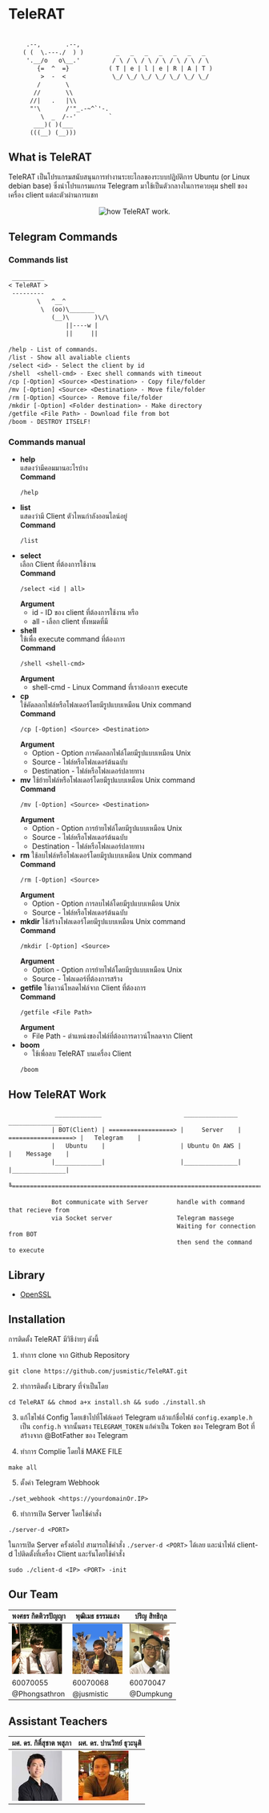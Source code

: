 # TeleRAT
```
    
     .--,       .--,     
    ( (  \.---./  ) )         _   _   _   _   _   _   _  
     '.__/o   o\__.'         / \ / \ / \ / \ / \ / \ / \ 
        {=  ^  =}           ( T | e | l | e | R | A | T )
         >  -  <             \_/ \_/ \_/ \_/ \_/ \_/ \_/          
        /       \
       //       \\
      //|   .   |\\
      "'\       /'"_.-~^`'-.
         \  _  /--'         `
       ___)( )(___
      (((__) (__)))    
```
## What is TeleRAT
TeleRAT เป็นโปรแกรมสนับสนุนการทำงานระยะไกลของระบบปฎิบัติการ Ubuntu (or Linux debian base) ซึ่งนำโปรแกรมแกรม Telegram มาใช้เป็นตัวกลางในการควบคุม shell ของเครื่อง client แต่ละตัวผ่านการแชท
<p align="center">
<img align="center" src="https://media.giphy.com/media/hTDO28e3i3Di3H2Y8f/giphy.gif" alt="how TeleRAT work.">
</p>

## Telegram Commands

### Commands list
```
 _________
< TeleRAT >
 ---------
        \   ^__^
         \  (oo)\_______
            (__)\       )\/\
                ||----w |
                ||     ||

/help - List of commands.
/list - Show all avaliable clients
/select <id> - Select the client by id
/shell  <shell-cmd> - Exec shell commands with timeout
/cp [-Option] <Source> <Destination> - Copy file/folder
/mv [-Option] <Source> <Destination> - Move file/folder
/rm [-Option] <Source> - Remove file/folder
/mkdir [-Option] <Folder destination> - Make directory
/getfile <File Path> - Download file from bot
/boom - DESTROY ITSELF!
```
### Commands manual
* **help** <br>
   แสดงว่ามีคอมมานอะไรบ้าง<br>
   **Command** <br>
   ```
   /help 
   ```
* **list** <br>
    แสดงว่ามี Client ตัวไหนกำลังออนไลน์อยู่ <br>
    **Command** <br>
    ```
    /list
    ```
* **select** <br>
    เลือก Client ที่ต้องการใช้งาน <br>
    **Command** <br>
    ```
    /select <id | all>
    ```
    **Argument** <br>
    * id - ID ของ client ที่ต้องการใช้งาน หรือ
    * all - เลือก client ทั้งหมดที่มี
* **shell** <br>
    ใช้เพื่อ execute command ที่ต้องการ <br>
    **Command** <br>
    ```
    /shell <shell-cmd>
    ```
    **Argument** <br>
    * shell-cmd - Linux Command ที่เราต้องการ execute
* **cp** <br>
    ใช้คัดลอกไฟล์หรือโฟลเดอร์โดยมีรูปแบบเหมือน Unix command <br>
    **Command**<br>
    ```
    /cp [-Option] <Source> <Destination>
    ```
    **Argument**<br>
    * Option - Option การคัดลอกไฟล์โดยมีรูปแบบเหมือน Unix
    * Source - ไฟล์หรือโฟลเดอร์ต้นฉบับ
    * Destination - ไฟล์หรือโฟลเดอร์ปลายทาง
* **mv**
    ใช้ย้ายไฟล์หรือโฟลเดอร์โดยมีรูปแบบเหมือน Unix command <br>
    **Command**<br>
    ```
    /mv [-Option] <Source> <Destination>
    ```
    **Argument**<br>
    * Option - Option การย้ายไฟล์โดยมีรูปแบบเหมือน Unix
    * Source - ไฟล์หรือโฟลเดอร์ต้นฉบับ
    * Destination - ไฟล์หรือโฟลเดอร์ปลายทาง
* **rm**
    ใช้ลบไฟล์หรือโฟลเดอร์โดยมีรูปแบบเหมือน Unix command <br>
    **Command**<br>
    ```
    /rm [-Option] <Source>
    ```
    **Argument**<br>
    * Option - Option การลบไฟล์โดยมีรูปแบบเหมือน Unix
    * Source - ไฟล์หรือโฟลเดอร์ต้นฉบับ
* **mkdir**
    ใช้สร้างโฟลเดอร์โดยมีรูปแบบเหมือน Unix command <br>
    **Command**<br>
    ```
    /mkdir [-Option] <Source>
    ```
    **Argument**<br>
    * Option - Option การย้ายไฟล์โดยมีรูปแบบเหมือน Unix
    * Source - โฟลเดอร์ที่ต้องการสร้าง
* **getfile**
    ใช้ดาวน์โหลดไฟล์จาก Client ที่ต้องการ <br>
    **Command**<br>
    ```
    /getfile <File Path>
    ```
    **Argument**<br>
    * File Path - ตำแหน่งของไฟล์ที่ต้องการดาวน์โหลดจาก Client
* **boom**
    * ใช้เพื่อลบ TeleRAT บนเครื่อง Client
    ```
    /boom
    ```

## How TeleRAT Work
```
             _____________                       _______________                       _______________
            | BOT(Client) | ==================> |     Server    | ==================> |   Telegram    |
            |   Ubuntu    |                     | Ubuntu On AWS |                     |    Message    | 
            |_____________|                     |_______________|                     |_______________|
                   ╚===========================================================================╝
            
            Bot communicate with Server        handle with command that recieve from
            via Socket server                  Telegram massege 
                                               Waiting for connection from BOT
                                               then send the command to execute

```

## Library
* [OpenSSL](https://www.openssl.org/)

## Installation
การติดตั้ง TeleRAT มีวิธีง่ายๆ ดังนี้
1. ทำการ clone จาก Github Repository
```
git clone https://github.com/jusmistic/TeleRAT.git
```

2. ทำการติดตั้ง Library ที่จำเป็นโดย 
```
cd TeleRAT && chmod a+x install.sh && sudo ./install.sh
```
3. แก้ไขไฟล์ Config โดยเข้าไปที่โฟล์เดอร์ Telegram แล้วแก้ชื่อไฟล์ `config.example.h` เป็น `config.h` จากนั้นตรง `TELEGRAM_TOKEN` แก้ค่าเป็น Token ของ Telegram Bot ที่สร้างจาก @BotFather ของ Telegram

4. ทำการ Complie โดยใช้ MAKE FILE
```
make all
```
5. ตั้งค่า Telegram Webhook
```
./set_webhook <https://yourdomainOr.IP>
```
6. ทำการเปิด Server โดยใช้คำสั่ง
```
./server-d <PORT>
```
ในการเปิด Server ครั้งต่อไป สามารถใช้คำสั่ง `./server-d <PORT>` ได้เลย
และนำไฟล์ client-d ไปติดตั้งที่เครื่อง Client และรันโดยใช้คำสั่ง
```
sudo ./client-d <IP> <PORT> -init
```

## Our Team
พงศธร กิตติวรปัญญา | พุฒิเมธ ธรรมแสง | ปริญ สิทธิกุล
-----------------|--------------|------------
![Phongsathron Kittiworapanya](/resource/fluke.jpg) | ![Puttimate Thumsank](/resource/gun.jpg) | ![Parin Sittigul](/resource/dump.jpg)
60070055 | 60070068 | 60070047
@Phongsathron | @jusmistic | @Dumpkung

## Assistant Teachers
ผศ. ดร. กิติ์สุชาต พสุภา | ผศ. ดร. ปานวิทย์ ธุวะนุติ
--------------------|----------------------
![ผศ. ดร. กิติ์สุชาต พสุภา](/resource/AJOung.jpg) |![ผศ. ดร. ปานวิทย์ ธุวะนุติ](/resource/AJPanwit.jpg)

